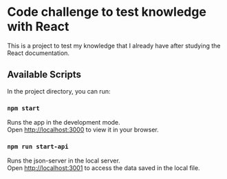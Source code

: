 # Code challenge to test knowledge with React
This is a project to test my knowledge that I already have after studying the React documentation.

## Available Scripts

In the project directory, you can run:

### `npm start`

Runs the app in the development mode.\
Open [http://localhost:3000](http://localhost:3000) to view it in your browser.

### `npm run start-api`

Runs the json-server in the local server.\
Open [http://localhost:3001](http://localhost:3001) to access the data saved in the local file.
